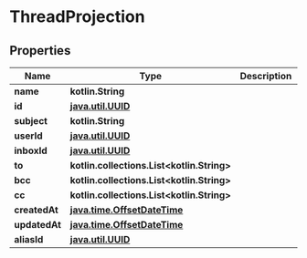 
# ThreadProjection

## Properties
Name | Type | Description | Notes
------------ | ------------- | ------------- | -------------
**name** | **kotlin.String** |  |  [optional]
**id** | [**java.util.UUID**](java.util.UUID) |  |  [optional]
**subject** | **kotlin.String** |  |  [optional]
**userId** | [**java.util.UUID**](java.util.UUID) |  |  [optional]
**inboxId** | [**java.util.UUID**](java.util.UUID) |  |  [optional]
**to** | **kotlin.collections.List&lt;kotlin.String&gt;** |  |  [optional]
**bcc** | **kotlin.collections.List&lt;kotlin.String&gt;** |  |  [optional]
**cc** | **kotlin.collections.List&lt;kotlin.String&gt;** |  |  [optional]
**createdAt** | [**java.time.OffsetDateTime**](java.time.OffsetDateTime) |  |  [optional]
**updatedAt** | [**java.time.OffsetDateTime**](java.time.OffsetDateTime) |  |  [optional]
**aliasId** | [**java.util.UUID**](java.util.UUID) |  |  [optional]



